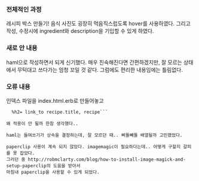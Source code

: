 ### 전체적인 과정
레시피 박스 만들기! 음식 사진도 굉장히 먹음직스럽도록 hover를 사용하였다. 그리고 작성, 수정시에 ingredient와 description을 기입할 수 있게 하였다.
### 새로 안 내용
haml으로 작성하면서 되게 신기했다. 매우 친숙해진다면 간편하겠지만, 잘 모르는 상태에서 무턱대고 쓰다가는 엄청 꼬일 것 같다. 그럼에도 편리한 내용임에는 틀림없다.
### 오류 내용
인덱스 파일을 index.html.erb로 만들어놓고 
```@recipe.each do |recipe|
  %h2= link_to recipe.title, recipe```

왜 적용이 안 될까 한참 생각했다..

haml는 들여쓰기가 상속을 결정하는데, 잘 모르던 때.. 삐뚤빼뚤 배열될까 고민했었다.

paperclip 사용이 계속 되지 않았다. imagemagic이 필요하다는데.. 어떻게 구할지 갈피를 못 잡았다. 
그러던 중 http://robmclarty.com/blog/how-to-install-image-magick-and-setup-paperclip의 도움을 받아서
마침내 paperclip을 사용할 수 있게 되었다.